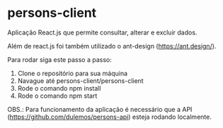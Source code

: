 # persons-client

Aplicação React.js que permite consultar, alterar e excluir dados.

Além de react.js foi também utilizado o ant-design (https://ant.design/). 

Para rodar siga este passo a passo: 

 1. Clone o repositório para sua máquina
 2. Navague até persons-client/persons-client
 3. Rode o comando npm install 
 4. Rode o comando npm start
 
 
OBS.: Para funcionamento da aplicação é necessário que a API (https://github.com/dulemos/persons-api) esteja rodando localmente.


